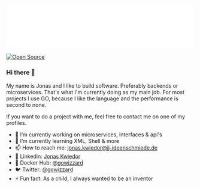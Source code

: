 ![gowizzard](logo.svg)

[![Open Source](https://badges.frapsoft.com/os/v1/open-source.svg?v=103)](https://opensource.org/)

### Hi there 👋
My name is Jonas and I like to build software. Preferably backends or microservices. That's what I'm currently doing as my main job. For most projects I use GO, because I like the language and the performance is second to none.

If you want to do a project with me, feel free to contact me on one of my profiles.

- 🔭  I’m currently working on microservices, interfaces & api's
- 🌱  I’m currently learning XML, Shell & more
- 📫  How to reach me: [jonas.kwiedor@jj-ideenschmiede.de](mailto:mail@gowizzard.de)
- 🦟  Linkedin: [Jonas Kwiedor](https://www.linkedin.com/in/jonas-kwiedor/)
- 🐳  Docker Hub: [@gowizzard](https://hub.docker.com/u/gowizzard)
- 🐦  Twitter: [@gowizzard](https://twitter.com/gowizzard)
- ⚡   Fun fact: As a child, I always wanted to be an inventor
